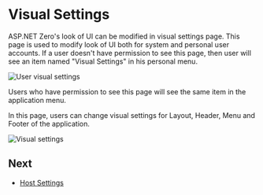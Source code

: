 # Visual Settings

ASP.NET Zero's look of UI can be modified in visual settings page. This page is used to modify look of UI both for system and personal user accounts. If a user doesn't have permission to see this page, then user
will see an item named "Visual Settings" in his personal menu.

<img src="D:/Github/documents/docs/en/images/user-menu-visual-settings-core.png" alt="User visual settings" class="img-thumbnail" />

Users who have permission to see this page will see the same item in the application menu.

In this page, users can change visual settings for Layout, Header, Menu and Footer of the application.

<img src="D:/Github/documents/docs/en/images/visual-settings-core.png" alt="Visual settings" class="img-thumbnail" />

## Next

- [Host Settings](Features-Mvc-Core-Host-Settings)